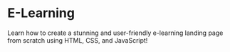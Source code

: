# E-Learning
Learn how to create a stunning and user-friendly e-learning landing page from scratch using HTML, CSS, and JavaScript!
